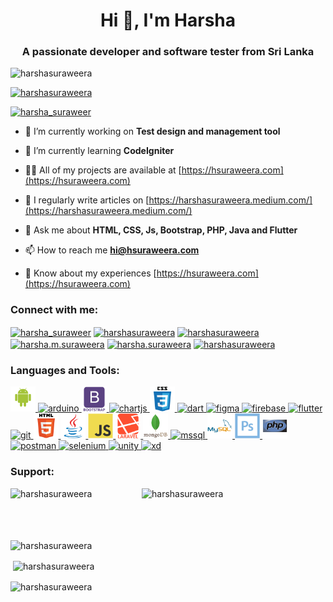<h1 align="center">Hi 👋, I'm Harsha</h1>
<h3 align="center">A passionate developer and software tester from Sri Lanka</h3>

<p align="left"> <img src="https://komarev.com/ghpvc/?username=harshasuraweera&label=Profile%20views&color=0e75b6&style=flat" alt="harshasuraweera" /> </p>

<p align="left"> <a href="https://github.com/ryo-ma/github-profile-trophy"><img src="https://github-profile-trophy.vercel.app/?username=harshasuraweera" alt="harshasuraweera" /></a> </p>

<p align="left"> <a href="https://twitter.com/harsha_suraweer" target="blank"><img src="https://img.shields.io/twitter/follow/harsha_suraweer?logo=twitter&style=for-the-badge" alt="harsha_suraweer" /></a> </p>

- 🔭 I’m currently working on **Test design and management tool**

- 🌱 I’m currently learning **CodeIgniter**

- 👨‍💻 All of my projects are available at [https://hsuraweera.com](https://hsuraweera.com)

- 📝 I regularly write articles on [https://harshasuraweera.medium.com/](https://harshasuraweera.medium.com/)

- 💬 Ask me about **HTML, CSS, Js, Bootstrap, PHP, Java and Flutter**

- 📫 How to reach me **hi@hsuraweera.com**

- 📄 Know about my experiences [https://hsuraweera.com](https://hsuraweera.com)

<h3 align="left">Connect with me:</h3>
<p align="left">
<a href="https://twitter.com/harsha_suraweer" target="blank"><img align="center" src="https://raw.githubusercontent.com/rahuldkjain/github-profile-readme-generator/master/src/images/icons/Social/twitter.svg" alt="harsha_suraweer" height="30" width="40" /></a>
<a href="https://linkedin.com/in/harshasuraweera" target="blank"><img align="center" src="https://raw.githubusercontent.com/rahuldkjain/github-profile-readme-generator/master/src/images/icons/Social/linked-in-alt.svg" alt="harshasuraweera" height="30" width="40" /></a>
<a href="https://stackoverflow.com/users/harshasuraweera" target="blank"><img align="center" src="https://raw.githubusercontent.com/rahuldkjain/github-profile-readme-generator/master/src/images/icons/Social/stack-overflow.svg" alt="harshasuraweera" height="30" width="40" /></a>
<a href="https://fb.com/harsha.m.suraweera" target="blank"><img align="center" src="https://raw.githubusercontent.com/rahuldkjain/github-profile-readme-generator/master/src/images/icons/Social/facebook.svg" alt="harsha.m.suraweera" height="30" width="40" /></a>
<a href="https://instagram.com/harsha.suraweera" target="blank"><img align="center" src="https://raw.githubusercontent.com/rahuldkjain/github-profile-readme-generator/master/src/images/icons/Social/instagram.svg" alt="harsha.suraweera" height="30" width="40" /></a>
<a href="https://www.youtube.com/c/harshasuraweera" target="blank"><img align="center" src="https://raw.githubusercontent.com/rahuldkjain/github-profile-readme-generator/master/src/images/icons/Social/youtube.svg" alt="harshasuraweera" height="30" width="40" /></a>
</p>

<h3 align="left">Languages and Tools:</h3>
<p align="left"> <a href="https://developer.android.com" target="_blank" rel="noreferrer"> <img src="https://raw.githubusercontent.com/devicons/devicon/master/icons/android/android-original-wordmark.svg" alt="android" width="40" height="40"/> </a> <a href="https://www.arduino.cc/" target="_blank" rel="noreferrer"> <img src="https://cdn.worldvectorlogo.com/logos/arduino-1.svg" alt="arduino" width="40" height="40"/> </a> <a href="https://getbootstrap.com" target="_blank" rel="noreferrer"> <img src="https://raw.githubusercontent.com/devicons/devicon/master/icons/bootstrap/bootstrap-plain-wordmark.svg" alt="bootstrap" width="40" height="40"/> </a> <a href="https://www.chartjs.org" target="_blank" rel="noreferrer"> <img src="https://www.chartjs.org/media/logo-title.svg" alt="chartjs" width="40" height="40"/> </a> <a href="https://www.w3schools.com/css/" target="_blank" rel="noreferrer"> <img src="https://raw.githubusercontent.com/devicons/devicon/master/icons/css3/css3-original-wordmark.svg" alt="css3" width="40" height="40"/> </a> <a href="https://dart.dev" target="_blank" rel="noreferrer"> <img src="https://www.vectorlogo.zone/logos/dartlang/dartlang-icon.svg" alt="dart" width="40" height="40"/> </a> <a href="https://www.figma.com/" target="_blank" rel="noreferrer"> <img src="https://www.vectorlogo.zone/logos/figma/figma-icon.svg" alt="figma" width="40" height="40"/> </a> <a href="https://firebase.google.com/" target="_blank" rel="noreferrer"> <img src="https://www.vectorlogo.zone/logos/firebase/firebase-icon.svg" alt="firebase" width="40" height="40"/> </a> <a href="https://flutter.dev" target="_blank" rel="noreferrer"> <img src="https://www.vectorlogo.zone/logos/flutterio/flutterio-icon.svg" alt="flutter" width="40" height="40"/> </a> <a href="https://git-scm.com/" target="_blank" rel="noreferrer"> <img src="https://www.vectorlogo.zone/logos/git-scm/git-scm-icon.svg" alt="git" width="40" height="40"/> </a> <a href="https://www.w3.org/html/" target="_blank" rel="noreferrer"> <img src="https://raw.githubusercontent.com/devicons/devicon/master/icons/html5/html5-original-wordmark.svg" alt="html5" width="40" height="40"/> </a> <a href="https://www.java.com" target="_blank" rel="noreferrer"> <img src="https://raw.githubusercontent.com/devicons/devicon/master/icons/java/java-original.svg" alt="java" width="40" height="40"/> </a> <a href="https://developer.mozilla.org/en-US/docs/Web/JavaScript" target="_blank" rel="noreferrer"> <img src="https://raw.githubusercontent.com/devicons/devicon/master/icons/javascript/javascript-original.svg" alt="javascript" width="40" height="40"/> </a> <a href="https://laravel.com/" target="_blank" rel="noreferrer"> <img src="https://raw.githubusercontent.com/devicons/devicon/master/icons/laravel/laravel-plain-wordmark.svg" alt="laravel" width="40" height="40"/> </a> <a href="https://www.mongodb.com/" target="_blank" rel="noreferrer"> <img src="https://raw.githubusercontent.com/devicons/devicon/master/icons/mongodb/mongodb-original-wordmark.svg" alt="mongodb" width="40" height="40"/> </a> <a href="https://www.microsoft.com/en-us/sql-server" target="_blank" rel="noreferrer"> <img src="https://www.svgrepo.com/show/303229/microsoft-sql-server-logo.svg" alt="mssql" width="40" height="40"/> </a> <a href="https://www.mysql.com/" target="_blank" rel="noreferrer"> <img src="https://raw.githubusercontent.com/devicons/devicon/master/icons/mysql/mysql-original-wordmark.svg" alt="mysql" width="40" height="40"/> </a> <a href="https://www.photoshop.com/en" target="_blank" rel="noreferrer"> <img src="https://raw.githubusercontent.com/devicons/devicon/master/icons/photoshop/photoshop-line.svg" alt="photoshop" width="40" height="40"/> </a> <a href="https://www.php.net" target="_blank" rel="noreferrer"> <img src="https://raw.githubusercontent.com/devicons/devicon/master/icons/php/php-original.svg" alt="php" width="40" height="40"/> </a> <a href="https://postman.com" target="_blank" rel="noreferrer"> <img src="https://www.vectorlogo.zone/logos/getpostman/getpostman-icon.svg" alt="postman" width="40" height="40"/> </a> <a href="https://www.selenium.dev" target="_blank" rel="noreferrer"> <img src="https://raw.githubusercontent.com/detain/svg-logos/780f25886640cef088af994181646db2f6b1a3f8/svg/selenium-logo.svg" alt="selenium" width="40" height="40"/> </a> <a href="https://unity.com/" target="_blank" rel="noreferrer"> <img src="https://www.vectorlogo.zone/logos/unity3d/unity3d-icon.svg" alt="unity" width="40" height="40"/> </a> <a href="https://www.adobe.com/products/xd.html" target="_blank" rel="noreferrer"> <img src="https://cdn.worldvectorlogo.com/logos/adobe-xd.svg" alt="xd" width="40" height="40"/> </a> </p>

<h3 align="left">Support:</h3>
<p><a href="https://www.buymeacoffee.com/harshasuraweera"> <img align="left" src="https://cdn.buymeacoffee.com/buttons/v2/default-yellow.png" height="50" width="210" alt="harshasuraweera" /></a><a href="https://ko-fi.com/harshasuraweera"> <img align="left" src="https://cdn.ko-fi.com/cdn/kofi3.png?v=3" height="50" width="210" alt="harshasuraweera" /></a></p><br><br><br><br>

<p><img align="center" src="https://github-readme-stats.vercel.app/api/top-langs?username=harshasuraweera&show_icons=true&locale=en&layout=compact" alt="harshasuraweera" /></p>

<p>&nbsp;<img align="center" src="https://github-readme-stats.vercel.app/api?username=harshasuraweera&show_icons=true&locale=en" alt="harshasuraweera" /></p>

<p><img align="center" src="https://github-readme-streak-stats.herokuapp.com/?user=harshasuraweera&" alt="harshasuraweera" /></p>
